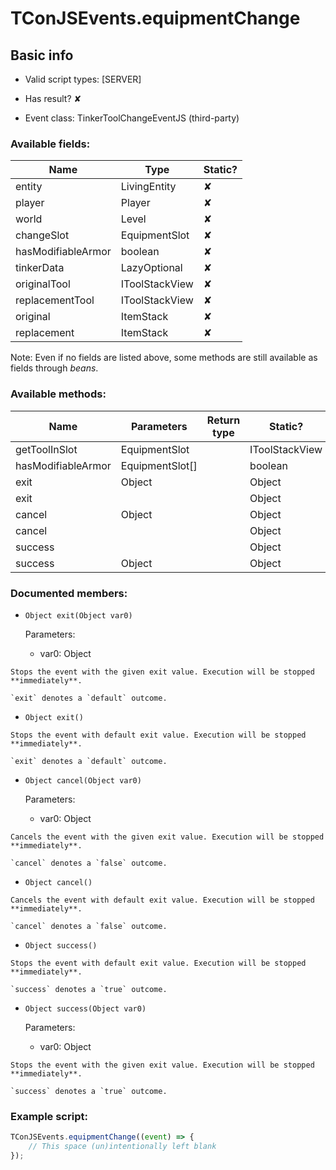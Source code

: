 # TConJSEvents.equipmentChange

## Basic info

- Valid script types: [SERVER]

- Has result? ✘

- Event class: TinkerToolChangeEventJS (third-party)

### Available fields:

| Name | Type | Static? |
| ---- | ---- | ------- |
| entity | LivingEntity | ✘ |
| player | Player | ✘ |
| world | Level | ✘ |
| changeSlot | EquipmentSlot | ✘ |
| hasModifiableArmor | boolean | ✘ |
| tinkerData | LazyOptional<Holder> | ✘ |
| originalTool | IToolStackView | ✘ |
| replacementTool | IToolStackView | ✘ |
| original | ItemStack | ✘ |
| replacement | ItemStack | ✘ |

Note: Even if no fields are listed above, some methods are still available as fields through *beans*.

### Available methods:

| Name | Parameters | Return type | Static? |
| ---- | ---------- | ----------- | ------- |
| getToolInSlot | EquipmentSlot |  | IToolStackView | ✘ |
| hasModifiableArmor | EquipmentSlot[] |  | boolean | ✘ |
| exit | Object |  | Object | ✘ |
| exit |  |  | Object | ✘ |
| cancel | Object |  | Object | ✘ |
| cancel |  |  | Object | ✘ |
| success |  |  | Object | ✘ |
| success | Object |  | Object | ✘ |


### Documented members:

- `Object exit(Object var0)`

  Parameters:
  - var0: Object

```
Stops the event with the given exit value. Execution will be stopped **immediately**.

`exit` denotes a `default` outcome.
```

- `Object exit()`
```
Stops the event with default exit value. Execution will be stopped **immediately**.

`exit` denotes a `default` outcome.
```

- `Object cancel(Object var0)`

  Parameters:
  - var0: Object

```
Cancels the event with the given exit value. Execution will be stopped **immediately**.

`cancel` denotes a `false` outcome.
```

- `Object cancel()`
```
Cancels the event with default exit value. Execution will be stopped **immediately**.

`cancel` denotes a `false` outcome.
```

- `Object success()`
```
Stops the event with default exit value. Execution will be stopped **immediately**.

`success` denotes a `true` outcome.
```

- `Object success(Object var0)`

  Parameters:
  - var0: Object

```
Stops the event with the given exit value. Execution will be stopped **immediately**.

`success` denotes a `true` outcome.
```



### Example script:

```js
TConJSEvents.equipmentChange((event) => {
	// This space (un)intentionally left blank
});
```

